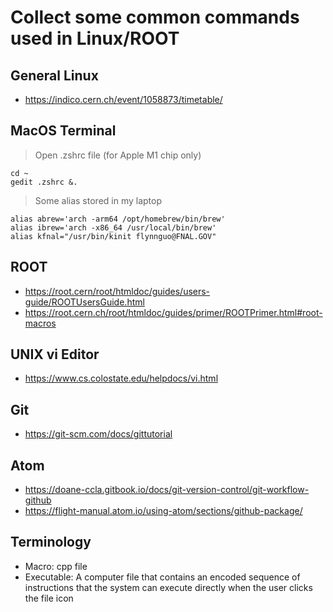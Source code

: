 # Collect some common commands used in Linux/ROOT
## General Linux
- https://indico.cern.ch/event/1058873/timetable/ 
## MacOS Terminal
> Open .zshrc file (for Apple M1 chip only)
``` 
cd ~
gedit .zshrc &.                     
```
> Some alias stored in my laptop
```
alias abrew='arch -arm64 /opt/homebrew/bin/brew'
alias ibrew='arch -x86_64 /usr/local/bin/brew'
alias kfnal="/usr/bin/kinit flynnguo@FNAL.GOV"
```
## ROOT
- https://root.cern/root/htmldoc/guides/users-guide/ROOTUsersGuide.html
- https://root.cern.ch/root/htmldoc/guides/primer/ROOTPrimer.html#root-macros
## UNIX vi Editor
- https://www.cs.colostate.edu/helpdocs/vi.html
## Git
- https://git-scm.com/docs/gittutorial
## Atom
- https://doane-ccla.gitbook.io/docs/git-version-control/git-workflow-github
- https://flight-manual.atom.io/using-atom/sections/github-package/
## Terminology 
- Macro: cpp file
- Executable: A computer file that contains an encoded sequence of instructions that the system can execute directly when the user clicks the file icon
